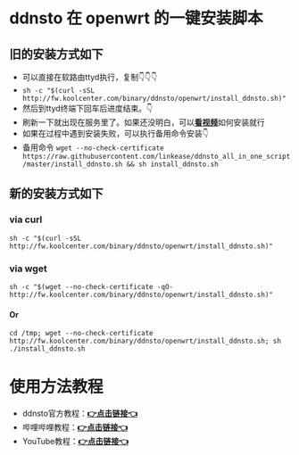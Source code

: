 # ddnsto 在 openwrt 的一键安装脚本

## 旧的安装方式如下

- 可以直接在软路由ttyd执行，复制👇👇👇
- ```sh -c "$(curl -sSL http://fw.koolcenter.com/binary/ddnsto/openwrt/install_ddnsto.sh)"``` 
- 然后到ttyd终端下回车后进度结束。👇
- 刷新一下就出现在服务里了。如果还没明白，可以[**看视频**](https://www.bilibili.com/video/BV1mo4y197jK)如何安装就行
- 如果在过程中遇到安装失败，可以执行备用命令安装👇
- 备用命令 ```wget --no-check-certificate https://raw.githubusercontent.com/linkease/ddnsto_all_in_one_script/master/install_ddnsto.sh && sh install_ddnsto.sh```

## 新的安装方式如下

### via curl
```
sh -c "$(curl -sSL http://fw.koolcenter.com/binary/ddnsto/openwrt/install_ddnsto.sh)"
```
### via wget
```
sh -c "$(wget --no-check-certificate -qO- http://fw.koolcenter.com/binary/ddnsto/openwrt/install_ddnsto.sh)"
```
#### Or
```
cd /tmp; wget --no-check-certificate http://fw.koolcenter.com/binary/ddnsto/openwrt/install_ddnsto.sh; sh ./install_ddnsto.sh
```
# 使用方法教程
- ddnsto官方教程：[**👉点击链接👈**](https://doc.linkease.com/zh/guide/ddnsto/koolshare_merlin.html)
- 哔哩哔哩教程：[**👉点击链接👈**](https://www.bilibili.com/video/BV1E5411K7MB/)
- YouTube教程：[**👉点击链接👈**](https://www.youtube.com/watch?v=nwf__oD9Z_8)

